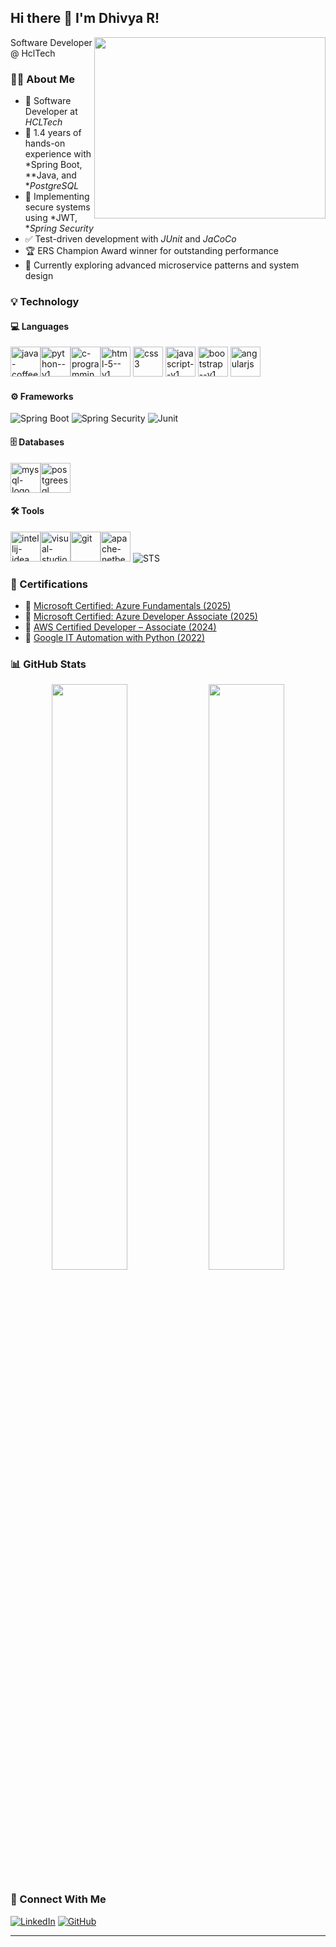 ## Hi there 👋 I'm Dhivya R!</h1>
<img align="right" width="370" height="290" src="https://i.pinimg.com/originals/47/f0/34/47f0342cec72b800463bf003eac1257e.gif">

Software Developer @ HclTech

### 👩‍💻 About Me

- 💼 Software Developer at *HCLTech*
- 🚀 1.4 years of hands-on experience with *Spring Boot, **Java, and **PostgreSQL*
- 🔐 Implementing secure systems using *JWT, **Spring Security*
- ✅ Test-driven development with *JUnit* and *JaCoCo*
- 🏆 ERS Champion Award winner for outstanding performance
- 🌱 Currently exploring advanced microservice patterns and system design


### 💡 Technology

#### 💻 Languages  
<img width="48" height="48" src="https://img.icons8.com/color/48/java-coffee-cup-logo--v1.png" alt="java-coffee-cup-logo--v1"/><img width="48" height="48" src="https://img.icons8.com/color/48/python--v1.png" alt="python--v1"/><img width="48" height="48" src="https://img.icons8.com/color/48/c-programming.png" alt="c-programming"/><img width="48" height="48" src="https://img.icons8.com/color/48/html-5--v1.png" alt="html-5--v1"/>
<img width="48" height="48" src="https://img.icons8.com/color/48/css3.png" alt="css3"/>
<img width="48" height="48" src="https://img.icons8.com/color/48/javascript--v1.png" alt="javascript--v1"/>
<img width="48" height="48" src="https://img.icons8.com/color/48/bootstrap--v1.png" alt="bootstrap--v1"/>
<img width="48" height="48" src="https://img.icons8.com/color/48/angularjs.png" alt="angularjs"/>

#### ⚙️ Frameworks  
![Spring Boot](https://img.shields.io/badge/Spring%20Boot-6DB33F?style=for-the-badge&logo=spring-boot&logoColor=white)
![Spring Security](https://img.shields.io/badge/Spring%20Security-6DB33F?style=for-the-badge&logo=spring-security&logoColor=white)
![Junit](https://img.shields.io/badge/JUnit5-25A162?style=for-the-badge&logo=java&logoColor=white)

#### 🗄️ Databases  
<img width="48" height="48" src="https://img.icons8.com/fluency/48/mysql-logo.png" alt="mysql-logo"/><img width="48" height="48" src="https://img.icons8.com/color/48/postgreesql.png" alt="postgreesql"/>

#### 🛠 Tools  
<img width="48" height="48" src="https://img.icons8.com/color/48/intellij-idea.png" alt="intellij-idea"/><img width="48" height="48" src="https://img.icons8.com/color/48/visual-studio-code-2019.png" alt="visual-studio-code-2019"/><img width="48" height="48" src="https://img.icons8.com/color/48/git.png" alt="git"/><img width="48" height="48" src="https://img.icons8.com/color/48/apache-netbeans.png" alt="apache-netbeans"/>
![STS](https://img.shields.io/badge/Spring%20Tool%20Suite-6DB33F?style=for-the-badge&logo=spring&logoColor=white)

### 📜 Certifications

- 🏅 [Microsoft Certified: Azure Fundamentals (2025)](https://learn.microsoft.com/en-us/users/DhivyaR-2948/credentials/65EA5A463B1AB974)
- 🏅 [Microsoft Certified: Azure Developer Associate (2025)](https://learn.microsoft.com/en-us/users/dhivyar-2948/credentials/e1d0f61c1b99885b)
- 🏅 [AWS Certified Developer – Associate (2024)](https://www.credly.com/badges/b8fdbc2e-0948-4d65-9dd9-7260c7845632/public_url)
- 🏅 [Google IT Automation with Python (2022)](https://www.credly.com/badges/deb5b038-21dd-4db3-98d7-8274753e5037/public_url)

### 📊 GitHub Stats

<p align="center">
  <img src="https://github-readme-stats.vercel.app/api?username=DhivyaR&show_icons=true&theme=radical" width="49%"/>
  <img src="https://github-readme-streak-stats.herokuapp.com/?user=DhivyaR&theme=radical" width="49%" />
</p>

### 🔗 Connect With Me

[![LinkedIn](https://img.shields.io/badge/-LinkedIn-0A66C2?style=for-the-badge&logo=linkedin&logoColor=white)](https://www.linkedin.com/in/dhivya287/)
[![GitHub](https://img.shields.io/badge/GitHub-181717?style=for-the-badge&logo=github)](https://github.com/DhivyaR)

---
